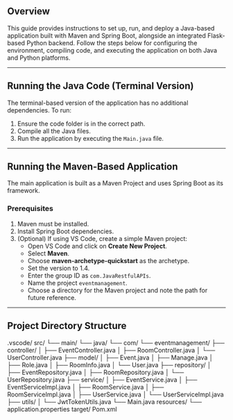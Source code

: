 ## Overview
This guide provides instructions to set up, run, and deploy a Java-based application built with Maven and Spring Boot, alongside an integrated Flask-based Python backend. Follow the steps below for configuring the environment, compiling code, and executing the application on both Java and Python platforms.

---

## Running the Java Code (Terminal Version)
The terminal-based version of the application has no additional dependencies. To run:
1. Ensure the code folder is in the correct path.
2. Compile all the Java files.
3. Run the application by executing the `Main.java` file.

---

## Running the Maven-Based Application
The main application is built as a Maven Project and uses Spring Boot as its framework.

### Prerequisites
1. Maven must be installed.
2. Install Spring Boot dependencies.
3. (Optional) If using VS Code, create a simple Maven project:
   - Open VS Code and click on **Create New Project**.
   - Select **Maven**.
   - Choose **maven-archetype-quickstart** as the archetype.
   - Set the version to 1.4.
   - Enter the group ID as `com.JavaRestfulAPIs`.
   - Name the project `eventmanagement`.
   - Choose a directory for the Maven project and note the path for future reference.

---

## Project Directory Structure
.vscode/ src/ └── main/ └── java/ └── com/ └── eventmanagement/ ├── controller/ │ ├── EventController.java │ ├── RoomController.java │ └── UserController.java ├── model/ │ ├── Event.java │ ├── Manage.java │ ├── Role.java │ ├── RoomInfo.java │ └── User.java ├── repository/ │ ├── EventRepository.java │ ├── RoomRepository.java │ └── UserRepository.java ├── service/ │ ├── EventService.java │ ├── EventServiceImpl.java │ ├── RoomService.java │ ├── RoomServiceImpl.java │ ├── UserService.java │ └── UserServiceImpl.java ├── utils/ │ └── JwtTokenUtils.java └── Main.java resources/ └── application.properties target/ Pom.xml
